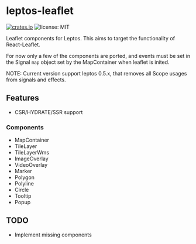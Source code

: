 # leptos-leaflet
[![crates.io](https://img.shields.io/crates/v/leptos-leaflet.svg)](https://crates.io/crates/leptos-leaflet)
![license: MIT](https://img.shields.io/crates/l/syn-rsx.svg)

Leaflet components for Leptos. This aims to target the functionality of React-Leaflet. 

For now only a few of the components are ported, and events must be set in the Signal `map` object set by the MapContainer when leaflet is inited.

NOTE: Current version support leptos 0.5.x, that removes all Scope usages from signals and effects.

## Features
- CSR/HYDRATE/SSR support

### Components
- MapContainer
- TileLayer
- TileLayerWms
- ImageOverlay
- VideoOverlay
- Marker
- Polygon
- Polyline
- Circle
- Tooltip
- Popup

## TODO
- Implement missing components
